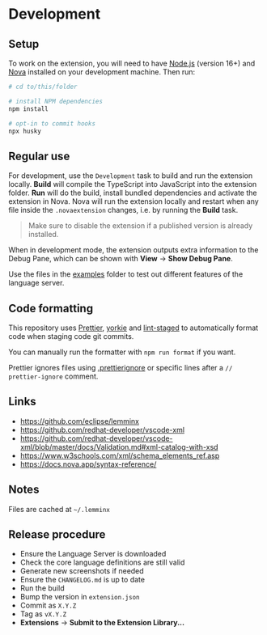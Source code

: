 # Development

## Setup

To work on the extension, you will need to have [Node.js](https://nodejs.org/en/) (version 16+)
and [Nova](https://nova.app) installed on your development machine. Then run:

```sh
# cd to/this/folder

# install NPM dependencies
npm install

# opt-in to commit hooks
npx husky
 ```

## Regular use

For development, use the `Development` task to build and run the extension locally.
**Build** will compile the TypeScript into JavaScript into the extension folder.
**Run** will do the build, install bundled dependencies and activate the extension in Nova.
Nova will run the extension locally and restart when any file inside the `.novaextension` changes,
i.e. by running the **Build** task.

> Make sure to disable the extension if a published version is already installed.

When in development mode, the extension outputs extra information to the Debug Pane,
which can be shown with **View** → **Show Debug Pane**.

Use the files in the [examples](/examples) folder to test out different features of the language server.

## Code formatting

This repository uses [Prettier](https://prettier.io/),
[yorkie](https://www.npmjs.com/package/yorkie)
and [lint-staged](https://www.npmjs.com/package/lint-staged) to
automatically format code when staging code git commits.

You can manually run the formatter with `npm run format` if you want.

Prettier ignores files using [.prettierignore](/.prettierignore)
or specific lines after a `// prettier-ignore` comment.

## Links

- https://github.com/eclipse/lemminx
- https://github.com/redhat-developer/vscode-xml
- https://github.com/redhat-developer/vscode-xml/blob/master/docs/Validation.md#xml-catalog-with-xsd
- https://www.w3schools.com/xml/schema_elements_ref.asp
- https://docs.nova.app/syntax-reference/

## Notes

Files are cached at `~/.lemminx`

## Release procedure

- Ensure the Language Server is downloaded
- Check the core language definitions are still valid
- Generate new screenshots if needed
- Ensure the `CHANGELOG.md` is up to date
- Run the build
- Bump the version in `extension.json`
- Commit as `X.Y.Z`
- Tag as `vX.Y.Z`
- **Extensions** → **Submit to the Extension Library...**

